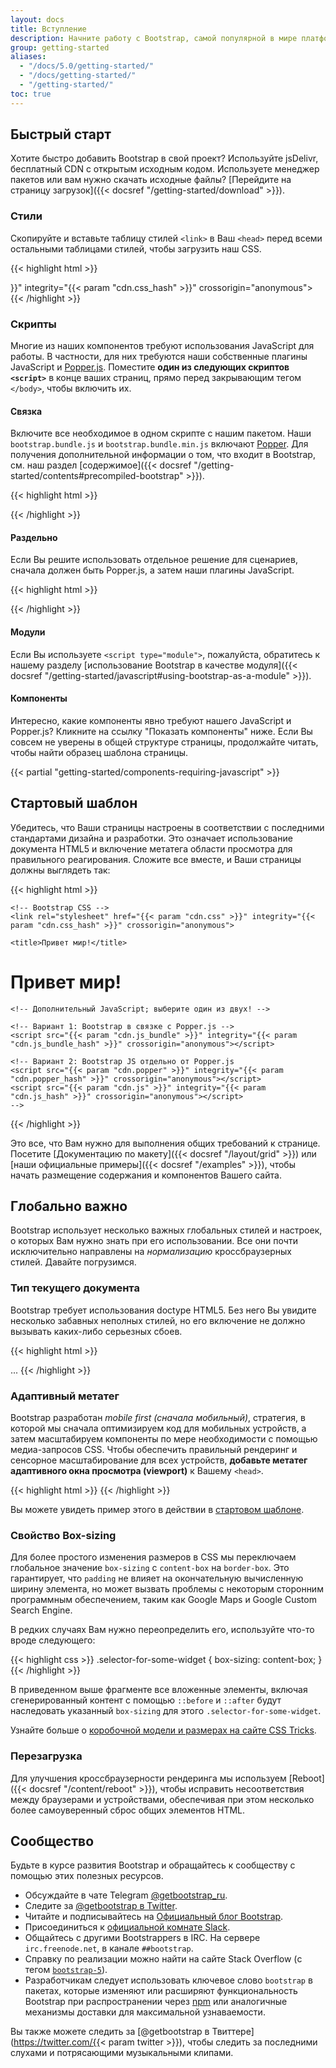 ```yaml
---
layout: docs
title: Вступление
description: Начните работу с Bootstrap, самой популярной в мире платформой для создания адаптивных, ориентированных на мобильные устройства сайтов, с jsDelivr и начальной страницей шаблона.
group: getting-started
aliases:
  - "/docs/5.0/getting-started/"
  - "/docs/getting-started/"
  - "/getting-started/"
toc: true
---
```


## Быстрый старт

Хотите быстро добавить Bootstrap в свой проект? Используйте jsDelivr, бесплатный CDN с открытым исходным кодом. Используете менеджер пакетов или вам нужно скачать исходные файлы? [Перейдите на страницу загрузок]({{< docsref "/getting-started/download" >}}).

### Стили

Скопируйте и вставьте таблицу стилей `<link>` в Ваш `<head>` перед всеми остальными таблицами стилей, чтобы загрузить наш CSS.

{{< highlight html >}}
<link rel="stylesheet" href="{{< param "cdn.css" >}}" integrity="{{< param "cdn.css_hash" >}}" crossorigin="anonymous">
{{< /highlight >}}

### Скрипты

Многие из наших компонентов требуют использования JavaScript для работы. В частности, для них требуются наши собственные плагины JavaScript и [Popper.js](https://popper.js.org/). Поместите **один из следующих скриптов `<script>`** в конце ваших страниц, прямо перед закрывающим тегом `</body>`, чтобы включить их.

#### Связка

Включите все необходимое в одном скрипте с нашим пакетом. Наши `bootstrap.bundle.js` и `bootstrap.bundle.min.js` включают [Popper](https://popper.js.org/). Для получения дополнительной информации о том, что входит в Bootstrap, см. наш раздел [содержимое]({{< docsref "/getting-started/contents#precompiled-bootstrap" >}}).

{{< highlight html >}}
<script src="{{< param "cdn.js_bundle" >}}" integrity="{{< param "cdn.js_bundle_hash" >}}" crossorigin="anonymous"></script>
{{< /highlight >}}

#### Раздельно

Если Вы решите использовать отдельное решение для сценариев, сначала должен быть Popper.js, а затем наши плагины JavaScript.

{{< highlight html >}}
<script src="{{< param "cdn.popper" >}}" integrity="{{< param "cdn.popper_hash" >}}" crossorigin="anonymous"></script>
<script src="{{< param "cdn.js" >}}" integrity="{{< param "cdn.js_hash" >}}" crossorigin="anonymous"></script>
{{< /highlight >}}

#### Модули

Если Вы используете `<script type="module">`, пожалуйста, обратитесь к нашему разделу [использование Bootstrap в качестве модуля]({{< docsref "/getting-started/javascript#using-bootstrap-as-a-module" >}}).

#### Компоненты

Интересно, какие компоненты явно требуют нашего JavaScript и Popper.js? Кликните на ссылку "Показать компоненты" ниже. Если Вы совсем не уверены в общей структуре страницы, продолжайте читать, чтобы найти образец шаблона страницы.

{{< partial "getting-started/components-requiring-javascript" >}}

## Стартовый шаблон

Убедитесь, что Ваши страницы настроены в соответствии с последними стандартами дизайна и разработки. Это означает использование документа HTML5 и включение метатега области просмотра для правильного реагирования. Сложите все вместе, и Ваши страницы должны выглядеть так:

{{< highlight html >}}
<!doctype html>
<html lang="ru">
  <head>
    <!-- Обязательные метатеги -->
    <meta charset="utf-8">
    <meta name="viewport" content="width=device-width, initial-scale=1">

    <!-- Bootstrap CSS -->
    <link rel="stylesheet" href="{{< param "cdn.css" >}}" integrity="{{< param "cdn.css_hash" >}}" crossorigin="anonymous">

    <title>Привет мир!</title>
  </head>
  <body>
    <h1>Привет мир!</h1>

    <!-- Дополнительный JavaScript; выберите один из двух! -->

    <!-- Вариант 1: Bootstrap в связке с Popper.js -->
    <script src="{{< param "cdn.js_bundle" >}}" integrity="{{< param "cdn.js_bundle_hash" >}}" crossorigin="anonymous"></script>

    <!-- Вариант 2: Bootstrap JS отдельно от Popper.js
    <script src="{{< param "cdn.popper" >}}" integrity="{{< param "cdn.popper_hash" >}}" crossorigin="anonymous"></script>
    <script src="{{< param "cdn.js" >}}" integrity="{{< param "cdn.js_hash" >}}" crossorigin="anonymous"></script>
    -->
  </body>
</html>
{{< /highlight >}}

Это все, что Вам нужно для выполнения общих требований к странице. Посетите [Документацию по макету]({{< docsref "/layout/grid" >}}) или [наши официальные примеры]({{< docsref "/examples" >}}), чтобы начать размещение содержания и компонентов Вашего сайта.

## Глобально важно

Bootstrap использует несколько важных глобальных стилей и настроек, о которых Вам нужно знать при его использовании. Все они почти исключительно направлены на *нормализацию* кроссбраузерных стилей. Давайте погрузимся.

### Тип текущего документа

Bootstrap требует использования doctype HTML5. Без него Вы увидите несколько забавных неполных стилей, но его включение не должно вызывать каких-либо серьезных сбоев.

{{< highlight html >}}
<!doctype html>
<html lang="ru">
  ...
</html>
{{< /highlight >}}

### Адаптивный метатег

Bootstrap разработан *mobile first (сначала мобильный)*,  стратегия, в которой мы сначала оптимизируем код для мобильных устройств, а затем масштабируем компоненты по мере необходимости с помощью медиа-запросов CSS. Чтобы обеспечить правильный рендеринг и сенсорное масштабирование для всех устройств, **добавьте метатег адаптивного окна просмотра (viewport)** к Вашему `<head>`.

{{< highlight html >}}
<meta name="viewport" content="width=device-width, initial-scale=1">
{{< /highlight >}}

Вы можете увидеть пример этого в действии в [стартовом шаблоне](#starter-template).

### Свойство Box-sizing

Для более простого изменения размеров в CSS мы переключаем глобальное значение `box-sizing` с `content-box` на `border-box`. Это гарантирует, что `padding` не влияет на окончательную вычисленную ширину элемента, но может вызвать проблемы с некоторым сторонним программным обеспечением, таким как Google Maps и Google Custom Search Engine.

В редких случаях Вам нужно переопределить его, используйте что-то вроде следующего:

{{< highlight css >}}
.selector-for-some-widget {
  box-sizing: content-box;
}
{{< /highlight >}}

В приведенном выше фрагменте все вложенные элементы, включая сгенерированный контент с помощью `::before` и `::after` будут наследовать указанный `box-sizing` для этого `.selector-for-some-widget`.

Узнайте больше о [коробочной модели и размерах на сайте CSS Tricks](https://css-tricks.com/box-sizing/).

### Перезагрузка

Для улучшения кроссбраузерности рендеринга мы используем [Reboot]({{< docsref "/content/reboot" >}}), чтобы исправить несоответствия между браузерами и устройствами, обеспечивая при этом несколько более самоуверенный сброс общих элементов HTML.

## Сообщество

Будьте в курсе развития Bootstrap и обращайтесь к сообществу с помощью этих полезных ресурсов.

- Обсуждайте в чате Telegram [@getbootstrap_ru](https://t.me/getbootstrap_ru).
- Следите за [@getbootstrap в Twitter](https://twitter.com/getbootstrap).
- Читайте и подписывайтесь на [Официальный блог Bootstrap](https://blog.getbootstrap.com/).
- Присоединиться к [официальной комнате Slack](https://bootstrap-slack.herokuapp.com/).
- Общайтесь с другими Bootstrappers в IRC. На сервере `irc.freenode.net`, в канале `##bootstrap`.
- Справку по реализации можно найти на сайте Stack Overflow (с тегом [`bootstrap-5`](https://stackoverflow.com/questions/tagged/bootstrap-5)).
- Разработчикам следует использовать ключевое слово `bootstrap` в пакетах, которые изменяют или расширяют функциональность Bootstrap при распространении через [npm](https://www.npmjs.com/browse/keyword/bootstrap) или аналогичные механизмы доставки для максимальной узнаваемости.

Вы также можете следить за [@getbootstrap в Твиттере](https://twitter.com/{{< param twitter >}}), чтобы следить за последними слухами и потрясающими музыкальными клипами.
